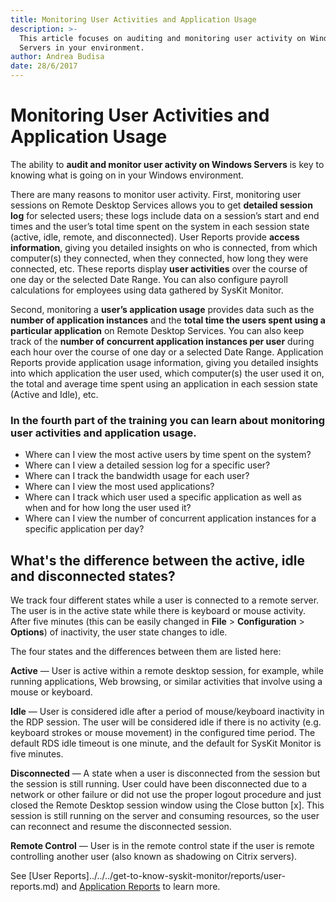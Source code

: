 ```yaml
---
title: Monitoring User Activities and Application Usage
description: >-
  This article focuses on auditing and monitoring user activity on Windows
  Servers in your environment.
author: Andrea Budisa
date: 28/6/2017
---
```


# Monitoring User Activities and Application Usage

The ability to **audit and monitor user activity on Windows Servers** is key to knowing what is going on in your Windows environment.

There are many reasons to monitor user activity. First, monitoring user sessions on Remote Desktop Services allows you to get **detailed session log** for selected users; these logs include data on a session’s start and end times and the user’s total time spent on the system in each session state \(active, idle, remote, and disconnected\). User Reports provide **access information**, giving you detailed insights on who is connected, from which computer\(s\) they connected, when they connected, how long they were connected, etc. These reports display **user activities** over the course of one day or the selected Date Range. You can also configure payroll calculations for employees using data gathered by SysKit Monitor.

Second, monitoring a **user’s application usage** provides data such as the **number of application instances** and the **total time the users spent using a particular application** on Remote Desktop Services. You can also keep track of the **number of concurrent application instances per user** during each hour over the course of one day or a selected Date Range. Application Reports provide application usage information, giving you detailed insights into which application the user used, which computer\(s\) the user used it on, the total and average time spent using an application in each session state \(Active and Idle\), etc.

### In the fourth part of the training you can learn about monitoring user activities and application usage.

* Where can I view the most active users by time spent on the system?
* Where can I view a detailed session log for a specific user?
* Where can I track the bandwidth usage for each user?
* Where can I view the most used applications?
* Where can I track which user used a specific application as well as when and for how long the user used it?
* Where can I view the number of concurrent application instances for a specific application per day?

## What's the difference between the active, idle and disconnected states?

We track four different states while a user is connected to a remote server. The user is in the active state while there is keyboard or mouse activity. After five minutes \(this can be easily changed in **File** &gt; **Configuration** &gt; **Options**\) of inactivity, the user state changes to idle.

The four states and the differences between them are listed here:

**Active** — User is active within a remote desktop session, for example, while running applications, Web browsing, or similar activities that involve using a mouse or keyboard.

**Idle** — User is considered idle after a period of mouse/keyboard inactivity in the RDP session. The user will be considered idle if there is no activity \(e.g. keyboard strokes or mouse movement\) in the configured time period. The default RDS idle timeout is one minute, and the default for SysKit Monitor is five minutes.

**Disconnected** — A state when a user is disconnected from the session but the session is still running. User could have been disconnected due to a network or other failure or did not use the proper logout procedure and just closed the Remote Desktop session window using the Close button \[x\]. This session is still running on the server and consuming resources, so the user can reconnect and resume the disconnected session.

**Remote Control** — User is in the remote control state if the user is remote controlling another user \(also known as shadowing on Citrix servers\).

See \[User Reports\]../../../get-to-know-syskit-monitor/reports/user-reports.md\) and [Application Reports](../get-to-know-syskit-monitor/reports/application-reports.md) to learn more.

